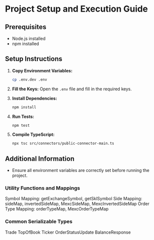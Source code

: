# Project Setup and Execution Guide

## Prerequisites

- Node.js installed
- npm installed

## Setup Instructions

1. **Copy Environment Variables:**

   ```sh
   cp .env.dev .env
   ```

2. **Fill the Keys:**
   Open the `.env` file and fill in the required keys.

3. **Install Dependencies:**

   ```sh
   npm install
   ```

4. **Run Tests:**

   ```sh
   npm test
   ```

5. **Compile TypeScript:**
   ```sh
   npx tsc src/connectors/public-connector-main.ts
   ```

## Additional Information

- Ensure all environment variables are correctly set before running the project.

### Utility Functions and Mappings

Symbol Mapping: getExchangeSymbol, getSklSymbol
Side Mapping: sideMap, invertedSideMap, MexcSideMap, MexcInvertedSideMap
Order Type Mapping: orderTypeMap, MexcOrderTypeMap

### Common Serializable Types

Trade
TopOfBook
Ticker
OrderStatusUpdate
BalanceResponse
